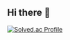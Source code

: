 ## Hi there 👋

[![Solved.ac Profile](http://mazassumnida.wtf/api/v2/generate_badge?boj=horaee@naver.com)](https://solved.ac/jiojkl123)
